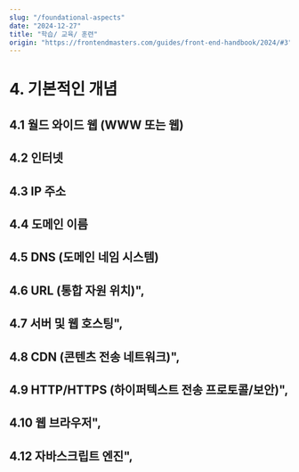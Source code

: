 ```yaml
---
slug: "/foundational-aspects"
date: "2024-12-27"
title: "학습/ 교육/ 훈련"
origin: "https://frontendmasters.com/guides/front-end-handbook/2024/#3"
---
```


# 4. 기본적인 개념

## 4.1 월드 와이드 웹 (WWW 또는 웹)

## 4.2 인터넷

## 4.3 IP 주소

## 4.4 도메인 이름

## 4.5 DNS (도메인 네임 시스템)

## 4.6 URL (통합 자원 위치)",

## 4.7 서버 및 웹 호스팅",

## 4.8 CDN (콘텐츠 전송 네트워크)",

## 4.9 HTTP/HTTPS (하이퍼텍스트 전송 프로토콜/보안)",

## 4.10 웹 브라우저",

## 4.12 자바스크립트 엔진",
